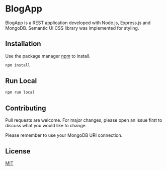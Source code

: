 # BlogApp

BlogApp is a REST application developed with Node.js, Express.js and MongoDB. Semantic UI CSS library was implemented for styling. 

## Installation

Use the package manager [npm](https://www.npmjs.com/package/npm) to install.

```bash
npm install
```

## Run Local

```javascript
npm run local
```

## Contributing
Pull requests are welcome. For major changes, please open an issue first to discuss what you would like to change.

Please remember to use your MongoDB URI connection.

## License
[MIT](https://choosealicense.com/licenses/mit/)